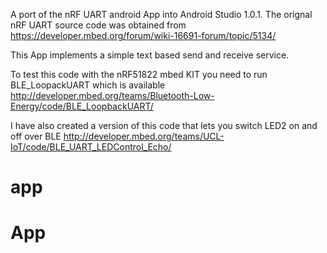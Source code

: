 A port of the nRF UART android App into Android Studio 1.0.1. The orignal nRF UART source code was obtained from https://developer.mbed.org/forum/wiki-16691-forum/topic/5134/

This App implements a simple text based send and receive service.

To test this code with the nRF51822 mbed KIT you need to run BLE_LoopackUART which is available
http://developer.mbed.org/teams/Bluetooth-Low-Energy/code/BLE_LoopbackUART/

I have also created a version of this code that lets you switch LED2 on and off over BLE
http://developer.mbed.org/teams/UCL-IoT/code/BLE_UART_LEDControl_Echo/
# app
# App

